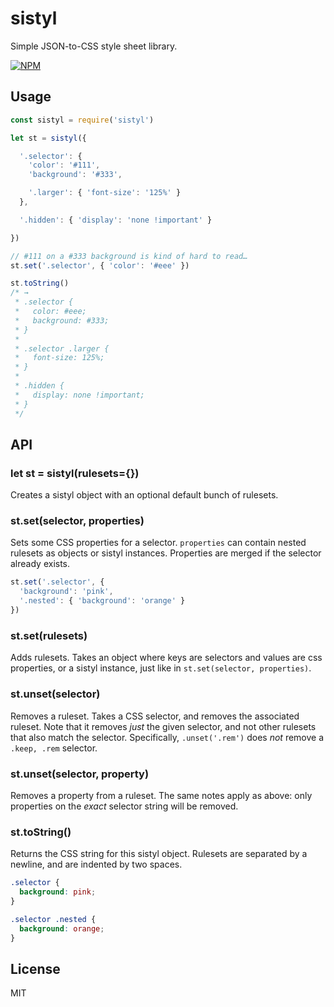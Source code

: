 # sistyl
Simple JSON-to-CSS style sheet library.

[![NPM](https://nodei.co/npm/sistyl.png?compact=true)](https://nodei.co/npm/sistyl)

## Usage

```javascript
const sistyl = require('sistyl')

let st = sistyl({

  '.selector': {
    'color': '#111',
    'background': '#333',

    '.larger': { 'font-size': '125%' }
  },

  '.hidden': { 'display': 'none !important' }

})

// #111 on a #333 background is kind of hard to read…
st.set('.selector', { 'color': '#eee' })

st.toString()
/* →
 * .selector {
 *   color: #eee;
 *   background: #333;
 * }
 *
 * .selector .larger {
 *   font-size: 125%;
 * }
 *
 * .hidden {
 *   display: none !important;
 * }
 */
```

## API

### let st = sistyl(rulesets={})

Creates a sistyl object with an optional default bunch of rulesets.

### st.set(selector, properties)

Sets some CSS properties for a selector. `properties` can contain
nested rulesets as objects or sistyl instances. Properties are merged
if the selector already exists.

```javascript
st.set('.selector', {
  'background': 'pink',
  '.nested': { 'background': 'orange' }
})
```

### st.set(rulesets)

Adds rulesets. Takes an object where keys are selectors and values
are css properties, or a sistyl instance, just like in
`st.set(selector, properties)`.

### st.unset(selector)

Removes a ruleset. Takes a CSS selector, and removes the associated
ruleset. Note that it removes *just* the given selector, and not
other rulesets that also match the selector. Specifically,
`.unset('.rem')` does *not* remove a `.keep, .rem` selector.

### st.unset(selector, property)

Removes a property from a ruleset. The same notes apply as above:
only properties on the *exact* selector string will be removed.

### st.toString()

Returns the CSS string for this sistyl object. Rulesets are separated
by a newline, and are indented by two spaces.

```css
.selector {
  background: pink;
}

.selector .nested {
  background: orange;
}

```

## License

MIT
